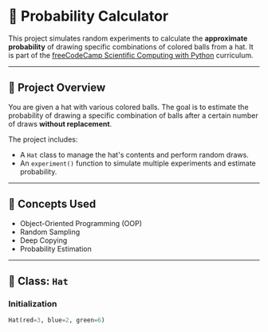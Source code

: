 # 🎲 Probability Calculator

This project simulates random experiments to calculate the **approximate probability** of drawing specific combinations of colored balls from a hat. It is part of the [freeCodeCamp Scientific Computing with Python](https://www.freecodecamp.org/learn) curriculum.

---

## 📌 Project Overview

You are given a hat with various colored balls. The goal is to estimate the probability of drawing a specific combination of balls after a certain number of draws **without replacement**.

The project includes:
- A `Hat` class to manage the hat's contents and perform random draws.
- An `experiment()` function to simulate multiple experiments and estimate probability.

---

## 🧠 Concepts Used

- Object-Oriented Programming (OOP)
- Random Sampling
- Deep Copying
- Probability Estimation

---

## 🧱 Class: `Hat`

### Initialization

```python
Hat(red=3, blue=2, green=6)
